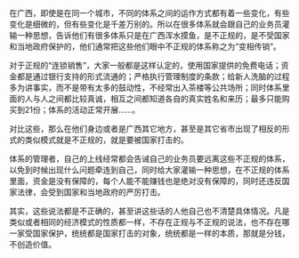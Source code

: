 在广西，即使是在同一个城市，不同的体系之间的运作方式都有着一些变化，有些变化是细微的，但有些变化是千差万别的。所以在很多体系就会跟自己的业务员灌输一种思想，告诉他们有很多体系只是在广西浑水摸鱼，是不正规的，是不受国家和当地政府保护的，他们通常把这些他们眼中不正规的体系称之为“变相传销”。

对于正规的“连锁销售”，大家一般都是这样认定的，使用国家提供的免费电话；资金都是通过银行支持的形式流通的；严格执行管理制度的条款；给新人洗脑的过程多为讲事实，而不是带有太多的鼓动性，不经常出入茶楼等公共场所；同时体系里面的人与人之间都比较真诚，相互之间都知道各自的真实姓名和来历；最多只能购买到21份；体系的活动正常开展……。

对比这些，那么在他们身边或者是广西其它地方，甚至是其它省市出现了相反的形式的类似模式就是不正规的，就是要被国家打击的。

体系的管理者，自己的上线经常都会告诫自己的业务员要远离这些不正规的体系，以免到时候出现什么问题牵连到自己，同时给大家灌输一种思想，在不正规的体系里面，资金是没有保障的，每个人能不能赚钱也是绝对没有保障的，同时还违反国家法律，会受到国家和当地政府的严厉打击。

其实，这些说法都是不正确的，甚至讲这些话的人他自己也不清楚具体情况。凡是类似或者相同的经济模式的性质都一样，不存在正规与不正规的说法，也不存在哪一家受国家保护，统统都是国家打击的对象，统统都是一样的本质，那就是分钱，不创造价值。
